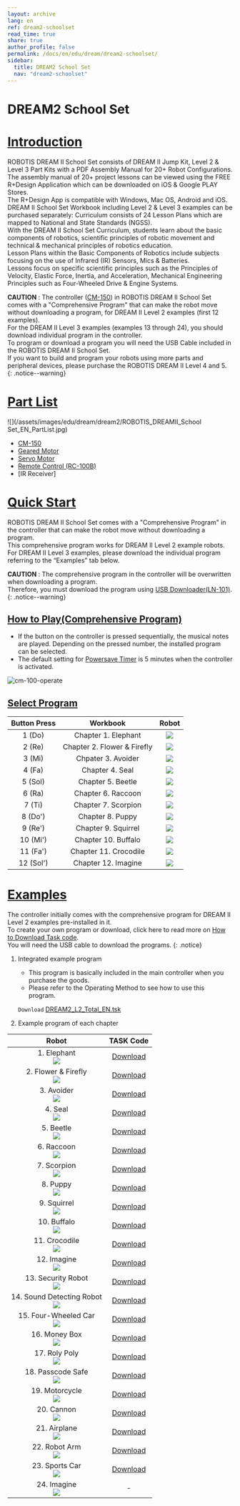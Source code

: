 ```yaml
---
layout: archive
lang: en
ref: dream2-schoolset
read_time: true
share: true
author_profile: false
permalink: /docs/en/edu/dream/dream2-schoolset/
sidebar:
  title: DREAM2 School Set
  nav: "dream2-schoolset"
---
```


# DREAM2 School Set

# [Introduction](#introduction)

ROBOTIS DREAM II School Set consists of DREAM II Jump Kit, Level 2 & Level 3 Part Kits with a PDF Assembly Manual for 20+ Robot Configurations.  
The assembly manual of 20+ project lessons can be viewed using the FREE R+Design Application which can be downloaded on iOS & Google PLAY Stores.  
The R+Design App is compatible with Windows, Mac OS, Android and iOS.  
DREAM II School Set Workbook including Level 2 & Level 3 examples can be purchased separately: Curriculum consists of 24 Lesson Plans which are mapped to National and State Standards (NGSS).  
With the DREAM II School Set Curriculum, students learn about the basic components of robotics, scientific principles of robotic movement and technical & mechanical principles of robotics education.  
Lesson Plans within the Basic Components of Robotics include subjects focusing on the use of Infrared (IR) Sensors, Mics & Batteries.  
Lessons focus on specific scientific principles such as the Principles of Velocity, Elastic Force, Inertia, and Acceleration, Mechanical Engineering Principles such as Four-Wheeled Drive & Engine Systems.

**CAUTION** : The controller ([CM-150]) in ROBOTIS DREAM II School Set comes with a "Comprehensive Program" that can make the robot move without downloading a program, for DREAM II Level 2 examples (first 12 examples).  
For the DREAM II Level 3 examples (examples 13 through 24), you should download individual program in the controller.  
To program or download a program you will need the USB Cable included in the ROBOTIS DREAM II School Set.  
If you want to build and program your robots using more parts and peripheral devices, please purchase the ROBOTIS DREAM II Level 4 and 5.
{: .notice--warning}

# [Part List](#part-list)

![](/assets/images/edu/dream/dream2/ROBOTIS_DREAMⅡ_School Set_EN_PartList.jpg)

- [CM-150]
- [Geared Motor]
- [Servo Motor]
- [Remote Control (RC-100B)]
- [IR Receiver]

# [Quick Start](#quick-start)

ROBOTIS DREAM II School Set comes with a "Comprehensive Program" in the controller that can make the robot move without downloading a program.  
This comprehensive program works for DREAM II Level 2 example robots.  
For DREAM II Level 3 examples, please download the individual program referring to the “Examples” tab below.

**CAUTION** : The comprehensive program in the controller will be overwritten when downloading a program.  
Therefore, you must download the program using [USB Downloader(LN-101)].
{: .notice--warning}

## [How to Play(Comprehensive Program)](#how-to-playcomprehensive-program)

- If the button on the controller is pressed sequentially, the musical notes are played. Depending on the pressed number, the installed program can be selected.
- The default setting for [Powersave Timer] is 5 minutes when the controller is activated.

![cm-100-operate][power_button]

## [Select Program](#select-program)

|Button Press|Workbook|Robot|
| :---: | :---: | :---: |
|1 (Do)|Chapter 1. Elephant|![](/assets/images/edu/dream/dream1-2_elephant.jpg)|
|2 (Re)|Chapter 2. Flower & Firefly|![](/assets/images/edu/dream/dream1-2_fireflylight.jpg)|
|3 (Mi)|Chpater 3. Avoider|![](/assets/images/edu/dream/dream1-2_avoider.jpg)|
|4 (Fa)|Chapter 4. Seal|![](/assets/images/edu/dream/dream1-2_seal.jpg)|
|5 (Sol)|Chapter 5. Beetle|![](/assets/images/edu/dream/dream1-2_abeetle.jpg)|
|6 (Ra)|Chapter 6. Raccoon|![](/assets/images/edu/dream/dream1-2_racoon.jpg)|
|7 (Ti)|Chapter 7. Scorpion|![](/assets/images/edu/dream/dream1-2_scorpion.jpg)|
|8 (Do')|Chapter 8. Puppy|![](/assets/images/edu/dream/dream1-2_puppy.jpg)|
|9 (Re')|Chapter 9. Squirrel|![](/assets/images/edu/dream/dream1-2_squirrel.jpg)|
|10 (Mi')|Chapter 10. Buffalo|![](/assets/images/edu/dream/dream1-2_buffalo.jpg)|
|11 (Fa')|Chapter 11. Crocodile|![](/assets/images/edu/dream/dream1-2_crocodile.jpg)|
|12 (Sol')|Chapter 12. Imagine|![](/assets/images/edu/dream/dream1-2_imagine.jpg)|


# [Examples](#examples)

The controller initially comes with the comprehensive program for DREAM II Level 2 examples pre-installed in it.  
To create your own program or download, click here to read more on [How to Download Task code].  
You will need the USB cable to download the programs.
{: .notice}

1. Integrated example program

    - This program is basically included in the main controller when you purchase the goods.
    - Please refer to the Operating Method to see how to use this program.

    `Download` [DREAM2_L2_Total_EN.tsk]

2. Example program of each chapter

|Robot|TASK Code|
| :---: | :---: |
|1. Elephant<br />![](/assets/images/edu/dream/dream1-2_elephant.jpg)|[Download][ex_01]|
|2. Flower & Firefly<br />![](/assets/images/edu/dream/dream1-2_fireflylight.jpg)|[Download][ex_02]|
|3. Avoider<br />![](/assets/images/edu/dream/dream1-2_avoider.jpg)|[Download][ex_03]|
|4. Seal<br />![](/assets/images/edu/dream/dream1-2_seal.jpg)|[Download][ex_04]|
|5. Beetle<br />![](/assets/images/edu/dream/dream1-2_abeetle.jpg)|[Download][ex_05]|
|6. Raccoon<br />![](/assets/images/edu/dream/dream1-2_racoon.jpg)|[Download][ex_06]|
|7. Scorpion<br />![](/assets/images/edu/dream/dream1-2_scorpion.jpg)|[Download][ex_07]|
|8. Puppy<br />![](/assets/images/edu/dream/dream1-2_puppy.jpg)|[Download][ex_08]|
|9. Squirrel<br />![](/assets/images/edu/dream/dream1-2_squirrel.jpg)|[Download][ex_09]|
|10. Buffalo<br />![](/assets/images/edu/dream/dream1-2_buffalo.jpg)|[Download][ex_10]|
|11. Crocodile<br />![](/assets/images/edu/dream/dream1-2_crocodile.jpg)|[Download][ex_11]|
|12. Imagine<br />![](/assets/images/edu/dream/dream1-2_imagine.jpg)|[Download][ex_12]|
|13. Security Robot<br />![](/assets/images/edu/dream/dream2/dream2-3_security.jpg)|[Download][ex_13]|
|14. Sound Detecting Robot<br />![](/assets/images/edu/dream/dream2/dream2-3_noisemeter.jpg)|[Download][ex_14]|
|15. Four-Wheeled Car<br />![](/assets/images/edu/dream/dream2/dream2-3_fourwheeled.jpg)|[Download][ex_15]|
|16. Money Box<br />![](/assets/images/edu/dream/dream2/dream2-3_moneybox.jpg)|[Download][ex_16]|
|17. Roly Poly<br />![](/assets/images/edu/dream/dream2/dream2-3_rolypoly.jpg)|[Download][ex_17]|
|18. Passcode Safe<br />![](/assets/images/edu/dream/dream2/dream2-3_passcodesafe.jpg)|[Download][ex_18]|
|19. Motorcycle<br />![](/assets/images/edu/dream/dream2/dream2-3_motorcycle.jpg)|[Download][ex_19]|
|20. Cannon<br />![](/assets/images/edu/dream/dream2/dream2-3_cannon.jpg)|[Download][ex_20]|
|21. Airplane<br />![](/assets/images/edu/dream/dream2/dream2-3_airplane.jpg)|[Download][ex_21]|
|22. Robot Arm<br />![](/assets/images/edu/dream/dream2/dream2-3_robotarm.jpg)|[Download][ex_22]|
|23. Sports Car<br />![](/assets/images/edu/dream/dream2/dream2-3_sportscar.jpg)|[Download][ex_23]|
|24. Imagine<br />![](/assets/images/edu/dream/dream2/dream2-3_imagine.jpg)|-|


[CM-150]: /docs/en/parts/controller/cm-150/
[Geared Motor]: /docs/en/parts/motor/geared_motor/
[Servo Motor]: /docs/en/parts/motor/servo_motor/
[Remote Control (RC-100B)]: /docs/en/parts/communication/rc-100/
[USB Downloader(LN-101)]: /docs/en/parts/interface/ln-101/
[Powersave Timer]: /docs/en/software/rplus1/task/programming_02/#powersave-timer
[How to Download Task code]: /docs/en/faq/download_task_code/#cm-150
[DREAM2_L2_Total_EN.tsk]: http://support.robotis.com/en/baggage_files/dream/dream_l2_total_en.tsk
[ex_01]: http://support.robotis.com/en/baggage_files/dream/dream2_l2_elephant_en.tskx
[ex_02]: http://support.robotis.com/en/baggage_files/dream/dream2_l2_flower_firefly_en.tskx
[ex_03]: http://support.robotis.com/en/baggage_files/dream/dream2_l2_avoider_en.tskx
[ex_04]: http://support.robotis.com/en/baggage_files/dream/dream2_l2_seal_en.tskx
[ex_05]: http://support.robotis.com/en/baggage_files/dream/dream2_l2_beetle_en.tskx
[ex_06]: http://support.robotis.com/en/baggage_files/dream/dream2_l2_raccoon_en.tskx
[ex_07]: http://support.robotis.com/en/baggage_files/dream/dream2_l2_scorpion_en.tskx
[ex_08]: http://support.robotis.com/en/baggage_files/dream/dream2_l2_puppy_en.tskx
[ex_09]: http://support.robotis.com/en/baggage_files/dream/dream2_l2_squirrel_en.tskx
[ex_10]: http://support.robotis.com/en/baggage_files/dream/dream2_l2_buffalo_en.tskx
[ex_11]: http://support.robotis.com/en/baggage_files/dream/dream2_l2_crocodile_en.tskx
[ex_12]: http://support.robotis.com/en/baggage_files/dream/dream2_l2_distancesensor_en.tskx
[ex_13]: http://support.robotis.com/en/baggage_files/dream/dream2_l3_security_en.tskx
[ex_14]: http://support.robotis.com/en/baggage_files/dream/dream2_l3_noisemeter_en.tskx
[ex_15]: http://support.robotis.com/en/baggage_files/dream/dream2_l3_fourwheel_en.tskx
[ex_16]: http://support.robotis.com/en/baggage_files/dream/dream2_l3_coinbank_en.tskx
[ex_17]: http://support.robotis.com/en/baggage_files/dream/dream2_l3_tumblingdoll_en.tskx
[ex_18]: http://support.robotis.com/en/baggage_files/dream/dream2_l3_dialsafe_en.tskx
[ex_19]: http://support.robotis.com/en/baggage_files/dream/dream2_l3_motorcycle_en.tskx
[ex_20]: http://support.robotis.com/en/baggage_files/dream/dream2_l3_cannon_en.tskx
[ex_21]: http://support.robotis.com/en/baggage_files/dream/dream2_l3_airplane_en.tskx
[ex_22]: http://support.robotis.com/en/baggage_files/dream/dream2_l3_manipulator_en.tskx
[ex_23]: http://support.robotis.com/en/baggage_files/dream/dream2_l3_sportscar_en.tskx
[power_button]: /assets/images/edu/ollo/ollo_lvl2_001.jpg
